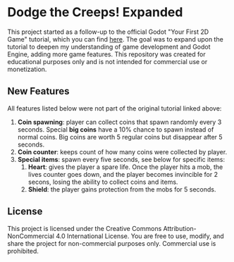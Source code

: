 # Dodge the Creeps! Expanded

This project started as a follow-up to the official Godot "Your First 2D Game" tutorial, which you can find [here](https://docs.godotengine.org/en/stable/getting_started/first_2d_game/index.html). The goal was to expand upon the tutorial to deepen my understanding of game development and Godot Engine, adding more game features. This repository was created for educational purposes only and is not intended for commercial use or monetization.

## New Features

All features listed below were not part of the original tutorial linked above:

1. **Coin spawning**: player can collect coins that spawn randomly every 3 seconds. Special **big coins** have a 10% chance to spawn instead of normal coins. Big coins are worth 5 regular coins but disappear after 5 seconds.
2. **Coin counter**: keeps count of how many coins were collected by player.
3. **Special items**: spawn every five seconds, see below for specific items:
   1. **Heart**: gives the player a spare life. Once the player hits a mob, the lives counter goes down, and the player becomes invincible for 2 secons, losing the ability to collect coins and items.
   2. **Shield**: the player gains protection from the mobs for 5 seconds.

## License
This project is licensed under the Creative Commons Attribution-NonCommercial 4.0 International License. You are free to use, modify, and share the project for non-commercial purposes only. Commercial use is prohibited.